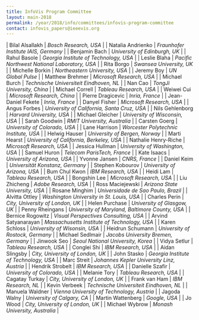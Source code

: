```yaml
---
title: InfoVis Program Committee
layout: main-2018
permalink: /year/2018/info/committees/infovis-program-committee
contact: infovis_papers@ieeevis.org
---
```

| Bilal Alsallakh | *Bosch Research, USA* |
| Natalia Andrienko | *Fraunhofer Institute IAIS, Germany* |
| Benjamin Bach | *University of Edinburgh, UK* |
| Rahul Basole | *Georgia Institute of Technology, USA* |
| Leslie Blaha | *Pacific Northwest National Laboratory, USA* |
| Rita Borgo | *Swansea University, UK* |
| Michelle Borkin | *Northeastern University, USA* |
| Jeremy Boy | *UN Global Pulse* |
| Matthew Brehmer | *Microsoft Research, USA* |
| Michael Burch | *Technische Universiteit Eindhoven, NL* |
| Nan Cao | *TongJi University, China* |
| Michael Correll | *Tableau Research, USA* |
| Weiwei Cui | *Microsoft Research, China* |
| Pierre Dragicevic | *Inria, France* |
| Jean-Daniel Fekete | *Inria, France* |
| Danyel Fisher | *Microsoft Research, USA* |
| Angus Forbes | *University of California, Santa Cruz, USA* |
| Nils Gehlenborg | *Harvard University, USA* |
| Michael Gleicher | *University of Wisconsin, USA* |
| Sarah Goodwin | *RMIT University, Australia* |
| Carsten Goerg | *University of Colorado, USA* |
| Lane Harrison | *Worcester Polytechnic Institute, USA* |
| Helwig Hauser | *University of Bergen, Norway* |
| Marti Hearst | *University of California, Berkeley, USA* |
| Nathalie Henry-Riche | *Microsoft Research, USA* |
| Jessica Hullman | *University of Washington, USA* |
| Samuel Huron | *Telecom ParisTech, France* |
| Kate Isaacs | *University of Arizona, USA* |
| Yvonne Jansen | *CNRS, France* |
| Daniel Keim | *Universität Konstanz, Germany* |
| Stephen Kobourov | *University of Arizona, USA* |
| Bum Chul Kwon | *IBM Research, USA* |
| Heidi Lam | *Tableau Research, USA* |
| Bongshin Lee | *Microsoft Research, USA* |
| Liu Zhicheng | *Adobe Research, USA* |
| Ross Maciejewski | *Arizona State University, USA* |
| Rosane Minghim | *Universidade de Sao Paulo, Brazil* |
| Alvitta Ottley | *Washington University in St. Louis, USA* |
| Charles Perin | *City, University of London, UK* |
| Helen Purchase | *University of Glasgow, UK* |
| Penny Rheingans | *University of Maryland, Baltimore County, USA* |
| Bernice Rogowitz | *Visual Perspectives Consulting, USA* |
| Arvind Satyanarayan | *Massachusetts Institute of Technology, USA* |
| Karen Schloss | *University of Wisonsin, USA* |
| Heidrun Schumann | *University of Rostock, Germany* |
| Michael Sedlmair | *Jacobs University Bremen, Germany* |
| Jinwook Seo | *Seoul National University, Korea* |
| Vidya Setlur | *Tableau Research, USA* |
| Conglei Shi | *IBM Research, USA* |
| Aidan Slingsby | *City, University of London, UK* |
| John Stasko | *Georgia Institute of Technology, USA* |
| Marc Streit | *Johannes Kepler University Linz, Austria* |
| Hendrik Strobelt | *IBM Research, USA* |
| Danielle Szafir | *University of Colorado, USA* |
| Melanie Tory | *Tableau Research, USA* |
| Cagatay Turkay | *City, University of London, UK* |
| Frank van Ham | *IBM Research, NL* |
| Kevin Verbeek | *Technische Universiteit Eindhoven, NL* |
| Manuela Waldner | *Vienna University of Technology, Austria* |
| Jagoda Walny | *University of Calgary, CA* |
| Martin Wattenberg | *Google, USA* |
| Jo Wood | *City, University of London, UK* |
| Michael Wybrow | *Monash University, Australia*  |

